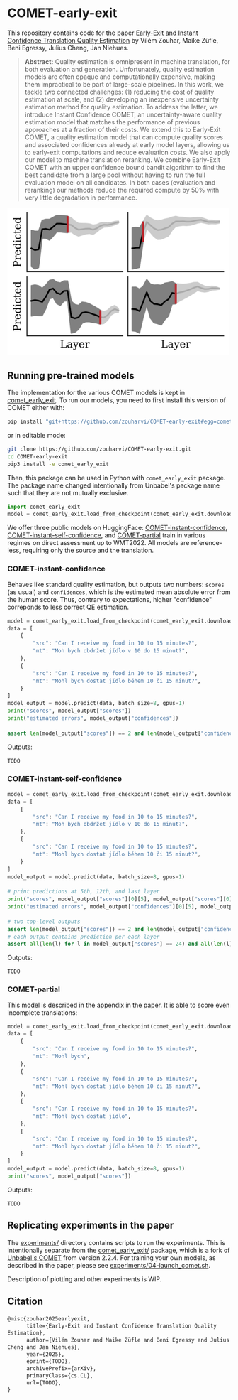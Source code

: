 # COMET-early-exit

This repository contains code for the paper [Early-Exit and Instant Confidence Translation Quality Estimation](TODO) by Vilém Zouhar, Maike Züfle, Beni Egressy, Julius Cheng, Jan Niehues.

> **Abstract:** 
> Quality estimation is omnipresent in machine translation, for both evaluation and generation.
> Unfortunately, quality estimation models are often opaque and computationally expensive, making them impractical to be part of large-scale pipelines.
> In this work, we tackle two connected challenges:
> (1) reducing the cost of quality estimation at scale, and (2) developing an inexpensive uncertainty estimation method for quality estimation.
> To address the latter, we introduce Instant Confidence COMET, an uncertainty-aware quality estimation model that matches the performance of previous
> approaches at a fraction of their costs.
> We extend this to Early-Exit COMET, a quality estimation model that can compute quality scores and associated confidences already at early model layers, allowing us to early-exit computations and reduce evaluation costs.
> We also apply our model to machine translation reranking.
> We combine Early-Exit COMET with an upper confidence bound bandit algorithm to find the best candidate from a large pool without having to run the full evaluation model on all candidates.
> In both cases (evaluation and reranking) our methods reduce the required compute by 50% with very little degradation in performance.

<img src="meta/14-plot_conf_individual.svg" width="500em">

## Running pre-trained models

The implementation for the various COMET models is kept in [comet_early_exit](comet_early_exit).
To run our models, you need to first install this version of COMET either with:
```bash
pip install "git+https://github.com/zouharvi/COMET-early-exit#egg=comet-early-exit&subdirectory=comet_early_exit"
```
or in editable mode:
```bash
git clone https://github.com/zouharvi/COMET-early-exit.git
cd COMET-early-exit
pip3 install -e comet_early_exit
```

Then, this package can be used in Python with `comet_early_exit` package.
The package name changed intentionally from Unbabel's package name such that they are not mutually exclusive.
```python
import comet_early_exit
model = comet_early_exit.load_from_checkpoint(comet_early_exit.download_model("zouharvi/COMET-instant-confidence"))
```

We offer three public models on HuggingFace: [COMET-instant-confidence](TODO), [COMET-instant-self-confidence](TODO), and [COMET-partial](TODO) train in various regimes on direct assessment up to WMT2022.
All models are reference-less, requiring only the source and the translation.

### COMET-instant-confidence

Behaves like standard quality estimation, but outputs two numbers: `scores` (as usual) and `confidences`, which is the estimated mean absolute error from the human score.
Thus, contrary to expectations, higher "confidence" correponds to less correct QE estimation.
```python
model = comet_early_exit.load_from_checkpoint(comet_early_exit.download_model("zouharvi/COMET-instant-confidence"))
data = [
    {
        "src": "Can I receive my food in 10 to 15 minutes?",
        "mt": "Moh bych obdržet jídlo v 10 do 15 minut?",
    },
    {
        "src": "Can I receive my food in 10 to 15 minutes?",
        "mt": "Mohl bych dostat jídlo během 10 či 15 minut?",
    }
]
model_output = model.predict(data, batch_size=8, gpus=1)
print("scores", model_output["scores"])
print("estimated errors", model_output["confidences"])

assert len(model_output["scores"]) == 2 and len(model_output["confidences"]) == 2
```
Outputs:
```
TODO
```

### COMET-instant-self-confidence

```python
model = comet_early_exit.load_from_checkpoint(comet_early_exit.download_model("zouharvi/COMET-instant-self-confidence"))
data = [
    {
        "src": "Can I receive my food in 10 to 15 minutes?",
        "mt": "Moh bych obdržet jídlo v 10 do 15 minut?",
    },
    {
        "src": "Can I receive my food in 10 to 15 minutes?",
        "mt": "Mohl bych dostat jídlo během 10 či 15 minut?",
    }
]
model_output = model.predict(data, batch_size=8, gpus=1)

# print predictions at 5th, 12th, and last layer
print("scores", model_output["scores"][0][5], model_output["scores"][0][12], model_output["scores"][0][-1])
print("estimated errors", model_output["confidences"][0][5], model_output["confidences"][0][12], model_output["confidences"][0][-1])

# two top-level outputs
assert len(model_output["scores"]) == 2 and len(model_output["confidences"]) == 2
# each output contains prediction per each layer
assert all(len(l) for l in model_output["scores"] == 24) and all(len(l) for l in model_output["confidences"] == 24)
```
Outputs:
```
TODO
```

### COMET-partial

This model is described in the appendix in the paper.
It is able to score even incomplete translations:
```python
model = comet_early_exit.load_from_checkpoint(comet_early_exit.download_model("zouharvi/COMET-partial"))
data = [
    {
        "src": "Can I receive my food in 10 to 15 minutes?",
        "mt": "Mohl bych",
    },
    {
        "src": "Can I receive my food in 10 to 15 minutes?",
        "mt": "Mohl bych dostat jídlo během 10 či 15 minut?",
    },
    {
        "src": "Can I receive my food in 10 to 15 minutes?",
        "mt": "Mohl bych dostat jídlo",
    },
    {
        "src": "Can I receive my food in 10 to 15 minutes?",
        "mt": "Mohl bych dostat jídlo během 10 či 15 minut?",
    }
]
model_output = model.predict(data, batch_size=8, gpus=1)
print("scores", model_output["scores"])
```
Outputs:
```
TODO
```


## Replicating experiments in the paper

The [experiments/](experiments) directory contains scripts to run the experiments.
This is intentionally separate from the [comet_early_exit/](comet_early_exit/) package, which is a fork of [Unbabel's COMET](https://github.com/Unbabel/COMET/) from version 2.2.4.
For training your own models, as described in the paper, please see [experiments/04-launch_comet.sh](experiments/04-launch_comet.sh).

Description of plotting and other experiments is WIP.

## Citation

```
@misc{zouhar2025earlyexit,
      title={Early-Exit and Instant Confidence Translation Quality Estimation}, 
      author={Vilém Zouhar and Maike Züfle and Beni Egressy and Julius Cheng and Jan Niehues},
      year={2025},
      eprint={TODO},
      archivePrefix={arXiv},
      primaryClass={cs.CL},
      url={TODO},
}
```